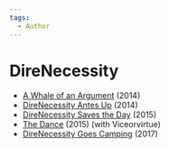 ```yaml
---
tags:
  - Author
---
```


# DireNecessity

- [A Whale of an Argument](./awhaleofanargument.md) (2014)
- [DireNecessity Antes Up](./direnecessityantesup.md) (2014)
- [DireNecessity Saves the Day](./direnecessitysavestheday.md) (2015)
- [The Dance](./thedance.md) (2015) (with Viceorvirtue)
- [DireNecessity Goes Camping](./direnecessitygoescamping.md) (2017)